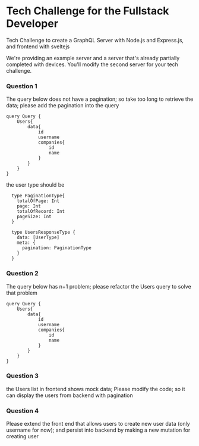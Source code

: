 # Tech Challenge for the Fullstack Developer

Tech Challenge to create a GraphQL Server with Node.js and Express.js, and frontend with sveltejs

We're providing an example server and a server that's already partially completed with devices.  You'll modify the second server for your tech challenge.

### Question 1
The query below does not have a pagination; so take too long to retrieve the data; please add the pagination into the query
```
query Query {
    Users{
        data{
            id
            username
            companies{
                id
                name
            }
        }
    }
}
```

the user type should be 
```
  type PaginationType{
    totalOfPage: Int
    page: Int
    totalOfRecord: Int
    pageSize: Int
  }

  type UsersResponseType {
    data: [UserType]
    meta: {
      pagination: PaginationType
    }
  }
```

### Question 2

The query below has n+1 problem; please refactor the Users query to solve that problem
```
query Query {
    Users{
        data{
            id
            username
            companies{
                id
                name
            }
        }
    }
}
```

### Question 3

the Users list in frontend shows mock data; Please modify the code; so it can display the users from backend with pagination

### Question 4

Please extend the front end that allows users to create new user data (only username for now); and persist into backend by making a new mutation for creating user